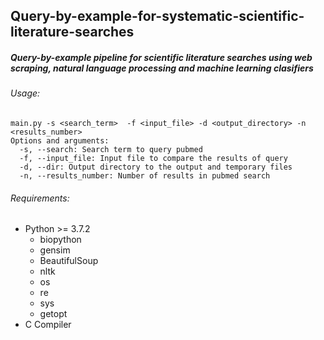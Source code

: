 ## Query-by-example-for-systematic-scientific-literature-searches
##### Query-by-example pipeline for scientific literature searches using web scraping, natural language processing and machine learning clasifiers
###### Usage:
```
main.py -s <search_term>  -f <input_file> -d <output_directory> -n <results_number>
Options and arguments:
  -s, --search: Search term to query pubmed
  -f, --input_file: Input file to compare the results of query
  -d, --dir: Output directory to the output and temporary files
  -n, --results_number: Number of results in pubmed search
```
###### Requirements:
- Python >= 3.7.2
  - biopython
  - gensim
  - BeautifulSoup
  - nltk
  - os
  - re
  - sys
  - getopt
- C Compiler

